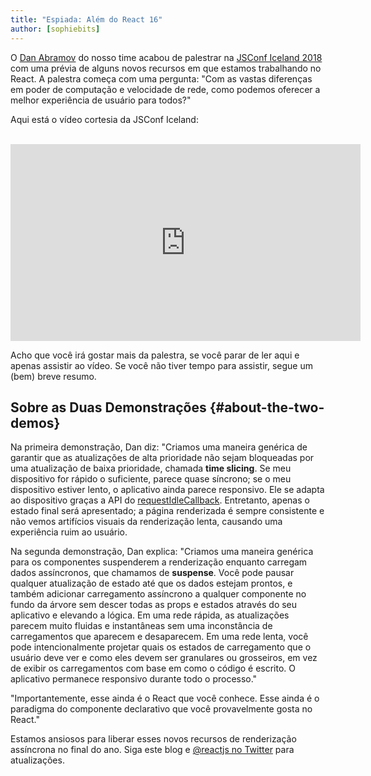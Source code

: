 ```yaml
---
title: "Espiada: Além do React 16"
author: [sophiebits]
---
```


O [Dan Abramov](https://twitter.com/dan_abramov) do nosso time acabou de palestrar na [JSConf Iceland 2018](https://2018.jsconf.is/) com uma prévia de alguns novos recursos em que estamos trabalhando no React. A palestra começa com uma pergunta: "Com as vastas diferenças em poder de computação e velocidade de rede, como podemos oferecer a melhor experiência de usuário para todos?"

Aqui está o vídeo cortesia da JSConf Iceland:

<br>

<iframe width="560" height="315" src="https://www.youtube-nocookie.com/embed/nLF0n9SACd4?rel=0" frameborder="0" allow="autoplay; encrypted-media" allowfullscreen></iframe>

Acho que você irá gostar mais da palestra, se você parar de ler aqui e apenas assistir ao vídeo. Se você não tiver tempo para assistir, segue um (bem) breve resumo.

## Sobre as Duas Demonstrações {#about-the-two-demos}

Na primeira demonstração, Dan diz: "Criamos uma maneira genérica de garantir que as atualizações de alta prioridade não sejam bloqueadas por uma atualização de baixa prioridade, chamada **time slicing**. Se meu dispositivo for rápido o suficiente, parece quase síncrono; se o meu dispositivo estiver lento, o aplicativo ainda parece responsivo. Ele se adapta ao dispositivo graças a API do [requestIdleCallback](https://developers.google.com/web/updates/2015/08/using-requestidlecallback). Entretanto, apenas o estado final será apresentado; a página renderizada é sempre consistente e não vemos artifícios visuais da renderização lenta, causando uma experiência ruim ao usuário.

Na segunda demonstração, Dan explica: "Criamos uma maneira genérica para os componentes suspenderem a renderização enquanto carregam dados assíncronos, que chamamos de **suspense**. Você pode pausar qualquer atualização de estado até que os dados estejam prontos, e também adicionar carregamento assíncrono a qualquer componente no fundo da árvore sem descer todas as props e estados através do seu aplicativo e elevando a lógica. Em uma rede rápida, as atualizações parecem muito fluidas e instantâneas sem uma inconstância de carregamentos que aparecem e desaparecem. Em uma rede lenta, você pode intencionalmente projetar quais os estados de carregamento que o usuário deve ver e como eles devem ser granulares ou grosseiros, em vez de exibir os carregamentos com base em como o código é escrito. O aplicativo permanece responsivo durante todo o processo."

"Importantemente, esse ainda é o React que você conhece. Esse ainda é o paradigma do componente declarativo que você provavelmente gosta no React."

Estamos ansiosos para liberar esses novos recursos de renderização assíncrona no final do ano. Siga este blog e [@reactjs no Twitter](https://twitter.com/reactjs) para atualizações.
